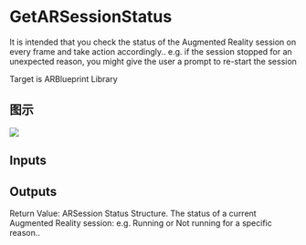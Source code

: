 # GetARSessionStatus

It is intended that you check the status of the Augmented Reality session on every frame and take action accordingly.. e.g. if the session stopped for an unexpected reason, you might give the user a prompt to re-start the session

Target is ARBlueprint Library

## 图示

![]($-20221218-17573709.png)

## Inputs

## Outputs

Return Value: ARSession Status Structure. The status of a current Augmented Reality session: e.g. Running or Not running for a specific reason..

